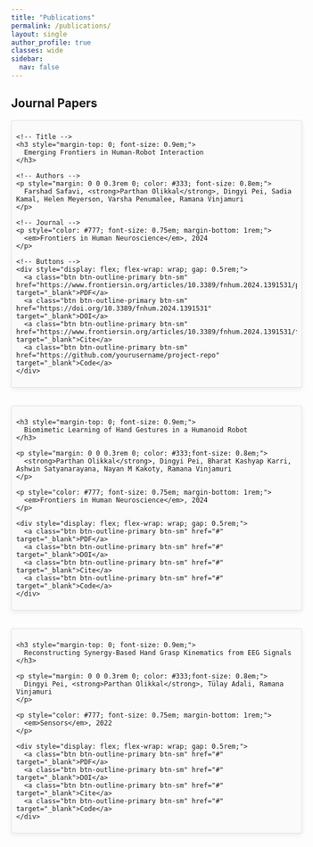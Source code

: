 ```yaml
---
title: "Publications"
permalink: /publications/
layout: single
author_profile: true
classes: wide
sidebar:
  nav: false
---
```


<h2>Journal Papers</h2>

<!-- Tile-style publication block -->
<div style="display: flex; flex-direction: column; gap: 2rem;">

  <!-- Publication 1 -->
  <div style="border: 1px solid #e0e0e0; border-radius: 3px; padding: 0.5rem; background: #fafafa; box-shadow: 0 4px 10px rgba(0,0,0,0.06); width: 100%;">
    
    <!-- Title -->
    <h3 style="margin-top: 0; font-size: 0.9em;">
      Emerging Frontiers in Human-Robot Interaction
    </h3>

    <!-- Authors -->
    <p style="margin: 0 0 0.3rem 0; color: #333; font-size: 0.8em;">
      Farshad Safavi, <strong>Parthan Olikkal</strong>, Dingyi Pei, Sadia Kamal, Helen Meyerson, Varsha Penumalee, Ramana Vinjamuri
    </p>

    <!-- Journal -->
    <p style="color: #777; font-size: 0.75em; margin-bottom: 1rem;">
      <em>Frontiers in Human Neuroscience</em>, 2024
    </p>

    <!-- Buttons -->
    <div style="display: flex; flex-wrap: wrap; gap: 0.5rem;">
      <a class="btn btn-outline-primary btn-sm" href="https://www.frontiersin.org/articles/10.3389/fnhum.2024.1391531/pdf" target="_blank">PDF</a>
      <a class="btn btn-outline-primary btn-sm" href="https://doi.org/10.3389/fnhum.2024.1391531" target="_blank">DOI</a>
      <a class="btn btn-outline-primary btn-sm" href="https://www.frontiersin.org/articles/10.3389/fnhum.2024.1391531/full#references" target="_blank">Cite</a>
      <a class="btn btn-outline-primary btn-sm" href="https://github.com/yourusername/project-repo" target="_blank">Code</a>
    </div>
  </div>

  <!-- Publication 2 -->
  <div style="border: 1px solid #e0e0e0; border-radius: 3px; padding: 0.5rem; background: #fafafa; box-shadow: 0 4px 10px rgba(0,0,0,0.06); width: 100%;">
    
    <h3 style="margin-top: 0; font-size: 0.9em;">
      Biomimetic Learning of Hand Gestures in a Humanoid Robot
    </h3>

    <p style="margin: 0 0 0.3rem 0; color: #333;font-size: 0.8em;">
      <strong>Parthan Olikkal</strong>, Dingyi Pei, Bharat Kashyap Karri, Ashwin Satyanarayana, Nayan M Kakoty, Ramana Vinjamuri
    </p>

    <p style="color: #777; font-size: 0.75em; margin-bottom: 1rem;">
      <em>Frontiers in Human Neuroscience</em>, 2024
    </p>

    <div style="display: flex; flex-wrap: wrap; gap: 0.5rem;">
      <a class="btn btn-outline-primary btn-sm" href="#" target="_blank">PDF</a>
      <a class="btn btn-outline-primary btn-sm" href="#" target="_blank">DOI</a>
      <a class="btn btn-outline-primary btn-sm" href="#" target="_blank">Cite</a>
      <a class="btn btn-outline-primary btn-sm" href="#" target="_blank">Code</a>
    </div>
  </div>

  <!-- Publication 3 -->
  <div style="border: 1px solid #e0e0e0; border-radius: 3px; padding: 0.5rem; background: #fafafa; box-shadow: 0 4px 10px rgba(0,0,0,0.06); width: 100%;">
    
    <h3 style="margin-top: 0; font-size: 0.9em;">
      Reconstructing Synergy-Based Hand Grasp Kinematics from EEG Signals
    </h3>

    <p style="margin: 0 0 0.3rem 0; color: #333;font-size: 0.8em;">
      Dingyi Pei, <strong>Parthan Olikkal</strong>, Tülay Adali, Ramana Vinjamuri
    </p>

    <p style="color: #777; font-size: 0.75em; margin-bottom: 1rem;">
      <em>Sensors</em>, 2022
    </p>

    <div style="display: flex; flex-wrap: wrap; gap: 0.5rem;">
      <a class="btn btn-outline-primary btn-sm" href="#" target="_blank">PDF</a>
      <a class="btn btn-outline-primary btn-sm" href="#" target="_blank">DOI</a>
      <a class="btn btn-outline-primary btn-sm" href="#" target="_blank">Cite</a>
      <a class="btn btn-outline-primary btn-sm" href="#" target="_blank">Code</a>
    </div>
  </div>

</div>
